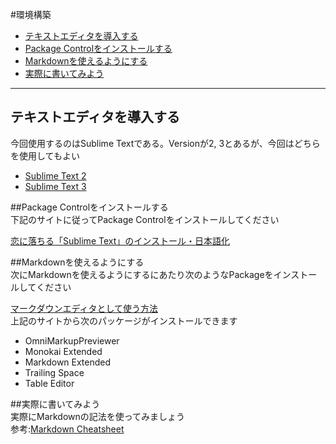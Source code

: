 #環境構築

- [テキストエディタを導入する](#p1)
- [Package Controlをインストールする](#p2)
- [Markdownを使えるようにする](#p3)
- [実際に書いてみよう](#p4)

***


## <a id="p1"></a> テキストエディタを導入する  
今回使用するのはSublime Textである。Versionが2, 3とあるが、今回はどちらを使用してもよい  

- [Sublime Text 2](http://www.sublimetext.com/2)
- [Sublime Text 3](http://www.sublimetext.com/3)

##<a id="p2"></a>Package Controlをインストールする  
下記のサイトに従ってPackage Controlをインストールしてください  

[恋に落ちる「Sublime Text」のインストール・日本語化](http://webmem.hatenablog.com/entry/sublime-text)

##<a id="p3"></a>Markdownを使えるようにする  
次にMarkdownを使えるようにするにあたり次のようなPackageをインストールしてください  

[マークダウンエディタとして使う方法](http://futago-life.com/sublime-text3-wiki/how-to/markdown)  
	上記のサイトから次のパッケージがインストールできます  

- OmniMarkupPreviewer  
- Monokai Extended  
- Markdown Extended  
- Trailing Space  
- Table Editor  

##<a id="p4"></a>実際に書いてみよう  
実際にMarkdownの記法を使ってみましょう  
参考:[Markdown Cheatsheet](https://github.com/adam-p/markdown-here/wiki/Markdown-Cheatsheet#headers)  